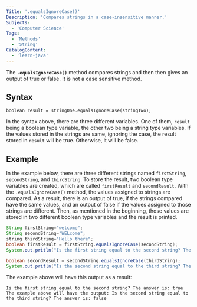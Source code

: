 ```yaml
---
Title: '.equalsIgnoreCase()'
Description: 'Compares strings in a case-insensitive manner.'
Subjects:
  - 'Computer Science'
Tags:
  - 'Methods'
  - 'String'
CatalogContent:
  - 'learn-java'
---
```


The **`.equalsIgnoreCase()`** method compares strings and then then gives an output of true or false. It is not a case sensitive method.

## Syntax

```pseudo
boolean result = stringOne.equalsIgnoreCase(stringTwo);
```
In the syntax above, there are three different variables. One of them, `result` being a boolean type variable, the other two being a string type variables. If the values stored in the strings are same, ignoring the case, the result stored in `result` will be true. Otherwise, it will be false.

## Example

In the example below, there are three different strings named `firstString`, `secondString`, and `thirdString`. To store the result, two boolean type variables are created, which are called `firstResult` and `secondResult`. With the `.equalsIgnoreCase()` method, the values assigned to strings are compared. As a result, there is an output of true, if the strings compared have the same values, and an output of false if the values assigned to those strings are different. Then, as mentioned in the beginning, those values are stored in two different boolean type variables and the result is printed.

```java
String firstString="welcome"; 
String secondString="WELcome"; 
string thirdString="Hello there"; 
boolean firstResult = firstString.equalsIgnoreCase(secondString);
System.out.pritln("Is the first string equal to the second string? The answer is: " + firstResult);

boolean secondResult = secondString.equalsIgnoreCase(thirdString);
System.out.pritln("Is the second string equal to the third string? The answer is: " + secondResult);
```

The example above will have this output as a result:

```output
Is the first string equal to the second string? The answer is: true
The example above will have the output: Is the second string equal to the third string? The answer is: false
```

